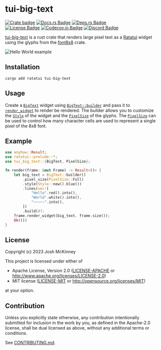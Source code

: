 # tui-big-text

[![Crate badge]][tui-big-text]
[![Docs.rs Badge]][API Docs]
[![Deps.rs Badge]][Dependency Status]<br>
[![License Badge]](./LICENSE-MIT)
[![Codecov.io Badge]][Code Coverage]
[![Discord Badge]][Ratatui Discord]

<!-- cargo-rdme start -->

[tui-big-text] is a rust crate that renders large pixel text as a [Ratatui] widget using the
glyphs from the [font8x8] crate.

![Hello World example](https://vhs.charm.sh/vhs-2UxNc2SJgiNqHoowbsXAMW.gif)

## Installation

```shell
cargo add ratatui tui-big-text
```

## Usage

Create a [`BigText`] widget using [`BigText::builder`] and pass it to [`render_widget`] to
render be rendered. The builder allows you to customize the [`Style`] of the widget and the
[`PixelSize`] of the glyphs. The [`PixelSize`] can be used to control how many character cells
are used to represent a single pixel of the 8x8 font.

## Example

```rust
use anyhow::Result;
use ratatui::prelude::*;
use tui_big_text::{BigText, PixelSize};

fn render(frame: &mut Frame) -> Result<()> {
    let big_text = BigText::builder()
        .pixel_size(PixelSize::Full)
        .style(Style::new().blue())
        .lines(vec![
            "Hello".red().into(),
            "World".white().into(),
            "~~~~~".into(),
        ])
        .build()?;
    frame.render_widget(big_text, frame.size());
    Ok(())
}
```

[tui-big-text]: https://crates.io/crates/tui-big-text
[Ratatui]: https://crates.io/crates/ratatui
[font8x8]: https://crates.io/crates/font8x8
<!-- Note that these links are sensitive to breaking with cargo-rdme -->
[`BigText`]: https://docs.rs/tui-big-text/latest/tui_big_text/big_text/struct.BigText.html
[`BigText::builder`]: https://docs.rs/tui-big-text/latest/tui_big_text/big_text/struct.BigText.html#method.builder
[`PixelSize`]: https://docs.rs/tui-big-text/latest/tui_big_text/pixel_size/enum.PixelSize.html
[`render_widget`]: https://docs.rs/ratatui/latest/ratatui/struct.Frame.html#method.render_widget
[`Style`]: https://docs.rs/ratatui/latest/ratatui/style/struct.Style.html

<!-- cargo-rdme end -->

## License

Copyright (c) 2023 Josh McKinney

This project is licensed under either of

* Apache License, Version 2.0
   ([LICENSE-APACHE](LICENSE-APACHE) or <http://www.apache.org/licenses/LICENSE-2.0>)
* MIT license
   ([LICENSE-MIT](LICENSE-MIT) or <http://opensource.org/licenses/MIT>)

at your option.

## Contribution

Unless you explicitly state otherwise, any contribution intentionally submitted
for inclusion in the work by you, as defined in the Apache-2.0 license, shall be
dual licensed as above, without any additional terms or conditions.

See [CONTRIBUTING.md](CONTRIBUTING.md).

[Crate badge]: https://img.shields.io/crates/v/tui-big-text?logo=rust&style=for-the-badge
[Docs.rs Badge]: https://img.shields.io/docsrs/tui-big-text?logo=rust&style=for-the-badge
[Deps.rs Badge]: https://deps.rs/repo/github/joshka/tui-big-text/status.svg?style=for-the-badge
[License Badge]: https://img.shields.io/crates/l/tui-big-text?style=for-the-badge
[Codecov.io Badge]: https://img.shields.io/codecov/c/github/joshka/tui-big-text?logo=codecov&style=for-the-badge&token=BAQ8SOKEST
[Discord Badge]: https://img.shields.io/discord/1070692720437383208?label=ratatui+discord&logo=discord&style=for-the-badge

[API Docs]: https://docs.rs/crate/tui-big-text/
[Dependency Status]: https://deps.rs/repo/github/joshka/tui-big-text
[Code Coverage]: https://app.codecov.io/gh/joshka/tui-big-text
[Ratatui Discord]: https://discord.gg/pMCEU9hNEj
